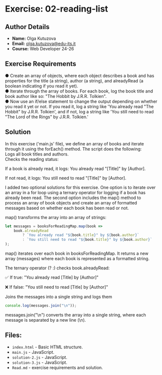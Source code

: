 # Exercise: 02-reading-list

## Author Details
- **Name:** Olga Kutuzova  
- **Email:** olga.kutuzova@edu-its.it  
- **Course:** Web Developer 24-26


## Exercise Requirements
● Create an array of objects, where each object describes a book and has 
properties for the title (a string), author (a string), and alreadyRead (a 
boolean indicating if you read it yet).  
● Iterate through the array of books. For each book, log the book title and 
book author like so: "The Hobbit by J.R.R. Tolkien".  
● Now use an if/else statement to change the output depending on whether 
you read it yet or not. If you read it, log a string like 'You already read "The 
Hobbit" by J.R.R. Tolkien', and if not, log a string like 'You still need to read 
"The Lord of the Rings" by J.R.R. Tolkien.'  


 
## Solution

In this exercise ('main.js' file), we define an array of books and iterate through it using the forEach() method. The script does the following:  
Logs all book titles and authors.  
Checks the reading status:  

If a book is already read, it logs: You already read "[Title]" by [Author].  

If not read, it logs: You still need to read "[Title]" by [Author].  

I added two optional solutions for this exercise. One option is to iterate over an array in a for loop using a ternary operator for logging if a book has already been read. The second option includes the map() method to process an array of book objects and create an array of formatted messages based on whether each book has been read or not.


map() transforms the array into an array of strings:

``` javascript
let messages = booksForReadingMap.map(book => 
    book.alreadyRead 
        ? `You already read "${book.title}" by ${book.author}` 
        : `You still need to read "${book.title}" by ${book.author}`
);
```

map() iterates over each book in booksForReadingMap. It returns a new array (messages) where each book is represented as a formatted string.

The ternary operator (? :) checks book.alreadyRead:

✅ If true: "You already read [Title] by [Author]"

❌ If false: "You still need to read [Title] by [Author]"

Joins the messages into a single string and logs them

``` javascript
console.log(messages.join("\n"));
```
messages.join("\n") converts the array into a single string, where each message is separated by a new line (\n).

## Files:
- `index.html` - Basic HTML structure.
- `main.js` - JavaScript.
- `solution-2.js` - JavaScript.
- `solution-3.js` - JavaScript.
- `Read.md` - exercise requirements and solution. 
